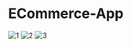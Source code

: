 # ECommerce-App

![1](https://user-images.githubusercontent.com/99809513/171297301-3a35d534-c4d2-417a-ab64-bce1456e1a14.jpeg)
![2](https://user-images.githubusercontent.com/99809513/171297306-55a17e05-3054-4e6d-a92b-20ff9402bd2b.jpeg)
![3](https://user-images.githubusercontent.com/99809513/171297308-7e791ab3-ff3d-4971-8684-4a75270d119c.jpeg)

